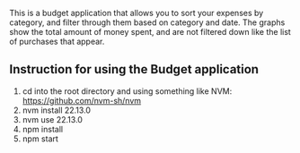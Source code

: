 This is a budget application that allows you to sort your expenses by category, and filter through them based on category and date.
The graphs show the total amount of money spent, and are not filtered down like the list of purchases that appear.

## Instruction for using the Budget application

1. cd into the root directory and using something like NVM: https://github.com/nvm-sh/nvm
2. nvm install 22.13.0
3. nvm use 22.13.0
4. npm install
5. npm start
